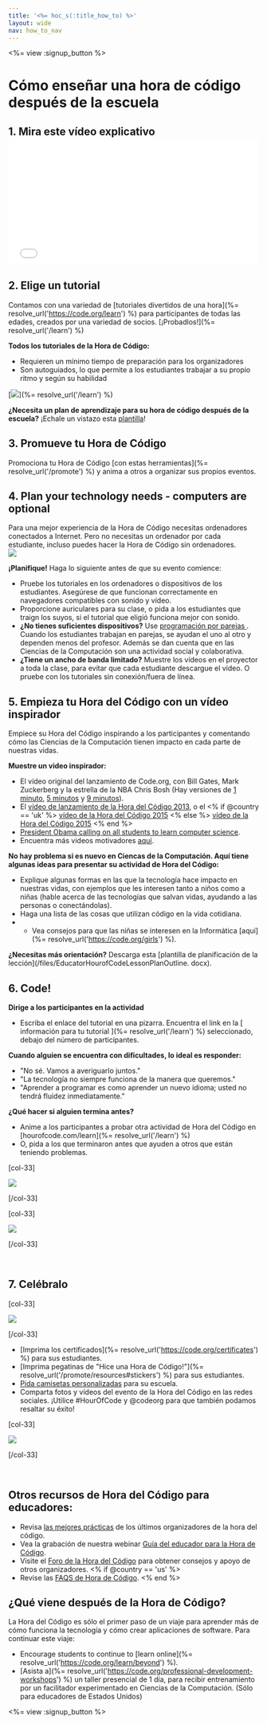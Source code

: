 ```yaml
---
title: '<%= hoc_s(:title_how_to) %>'
layout: wide
nav: how_to_nav
---
```

<%= view :signup_button %>

# Cómo enseñar una hora de código después de la escuela

## 1. Mira este vídeo explicativo <iframe width="500" height="255" src="//www.youtube.com/embed/SrnvvWDm73k" frameborder="0" allowfullscreen mark="crwd-mark"></iframe> 

## 2. Elige un tutorial

Contamos con una variedad de [tutoriales divertidos de una hora](%= resolve_url('https://code.org/learn') %) para participantes de todas las edades, creados por una variedad de socios. [¡Probadlos!](%= resolve_url('/learn') %)

**Todos los tutoriales de la Hora de Código:**

- Requieren un mínimo tiempo de preparación para los organizadores
- Son autoguiados, lo que permite a los estudiantes trabajar a su propio ritmo y según su habilidad

[![](/images/fit-700/tutorials.png)](%= resolve_url('/learn') %)

**¿Necesita un plan de aprendizaje para su hora de código después de la escuela?** ¡Echale un vistazo esta [plantilla](/files/AfterschoolEducatorLessonPlanOutline.docx)!

## 3. Promueve tu Hora de Código

Promociona tu Hora de Código [con estas herramientas](%= resolve_url('/promote') %) y anima a otros a organizar sus propios eventos.

## 4. Plan your technology needs - computers are optional

<div class="col-66" style="padding-right: 20px;">
  Para una mejor experiencia de la Hora de Código necesitas ordenadores conectados a Internet. Pero no necesitas un ordenador por cada estudiante, incluso puedes hacer la Hora de Código sin ordenadores.
</div>

<div class="col-33">
  <img src="/images/fit-400/group_ipad.jpg" />
</div>

<div style="clear: both;"></div>

**¡Planifique!** Haga lo siguiente antes de que su evento comience:

- Pruebe los tutoriales en los ordenadores o dispositivos de los estudiantes. Asegúrese de que funcionan correctamente en navegadores compatibles con sonido y vídeo.
- Proporcione auriculares para su clase, o pida a los estudiantes que traign los suyos, si el tutorial que eligió funciona mejor con sonido.
- **¿No tienes suficientes dispositivos?** Use [programación por parejas ](https://www.youtube.com/watch?v=vgkahOzFH2Q). Cuando los estudiantes trabajan en parejas, se ayudan el uno al otro y dependen menos del profesor. Además se dan cuenta que en las Ciencias de la Computación son una actividad social y colaborativa.
- **¿Tiene un ancho de banda limitado?** Muestre los vídeos en el proyector a toda la clase, para evitar que cada estudiante descargue el vídeo. O pruebe con los tutoriales sin conexión/fuera de línea.

## 5. Empieza tu Hora del Código con un vídeo inspirador

Empiece su Hora del Código inspirando a los participantes y comentando cómo las Ciencias de la Computación tienen impacto en cada parte de nuestras vidas.

**Muestre un video inspirador:**

- El vídeo original del lanzamiento de Code.org, con Bill Gates, Mark Zuckerberg y la estrella de la NBA Chris Bosh (Hay versiones de [1 minuto](https://www.youtube.com/watch?v=qYZF6oIZtfc), [5 minutos](https://www.youtube.com/watch?v=nKIu9yen5nc) y [9 minutos](https://www.youtube.com/watch?v=dU1xS07N-FA)).
- El [vídeo de lanzamiento de la Hora del Código 2013](https://www.youtube.com/watch?v=FC5FbmsH4fw), o el <% if @country == 'uk' %> [vídeo de la Hora del Código 2015](https://www.youtube.com/watch?v=7L97YMYqLHc) <% else %> [vídeo de la Hora del Código 2015](https://www.youtube.com/watch?v=7L97YMYqLHc) <% end %>
- [President Obama calling on all students to learn computer science](https://www.youtube.com/watch?v=6XvmhE1J9PY).
- Encuentra más videos motivadores [aquí](https://www.youtube.com/playlist?list=PLzdnOPI1iJNfpD8i4Sx7U0y2MccnrNZuP).

**No hay problema si es nuevo en Ciencas de la Computación. Aquí tiene algunas ideas para presentar su actividad de Hora del Código:**

- Explique algunas formas en las que la tecnología hace impacto en nuestras vidas, con ejemplos que les interesen tanto a niños como a niñas (hable acerca de las tecnologías que salvan vidas, ayudando a las personas o conectándolas).
- Haga una lista de las cosas que utilizan código en la vida cotidiana.
- - Vea consejos para que las niñas se interesen en la Informática [aquí](%= resolve_url('https://code.org/girls') %).

**¿Necesitas más orientación?** Descarga esta [plantilla de planificación de la lección](/files/EducatorHourofCodeLessonPlanOutline. docx).

## 6. Code!

**Dirige a los participantes en la actividad**

- Escriba el enlace del tutorial en una pizarra. Encuentra el link en la [ información para tu tutorial ](%= resolve_url('/learn') %) seleccionado, debajo del número de participantes.

**Cuando alguien se encuentra con dificultades, lo ideal es responder:**

- "No sé. Vamos a averiguarlo juntos."
- "La tecnología no siempre funciona de la manera que queremos."
- "Aprender a programar es como aprender un nuevo idioma; usted no tendrá fluidez inmediatamente."

**¿Qué hacer si alguien termina antes?**

- Anime a los participantes a probar otra actividad de Hora del Código en [hourofcode.com/learn](%= resolve_url('/learn') %)
- O, pida a los que terminaron antes que ayuden a otros que están teniendo problemas.

[col-33]

![](/images/fit-250/highschoolgirls.jpeg)

[/col-33]

[col-33]

![](/images/fit-300/group_ar.jpg)

[/col-33]

<p style="clear:both">&nbsp;</p>

## 7. Celébralo

[col-33]

![](/images/fit-300/boy-certificate.jpg)

[/col-33]

- [Imprima los certificados](%= resolve_url('https://code.org/certificates') %) para sus estudiantes.
- [Imprima pegatinas de "Hice una Hora de Código!"](%= resolve_url('/promote/resources#stickers') %) para sus estudiantes.
- [Pida camisetas personalizadas](http://blog.code.org/post/132608499493/hour-of-code-shirts-and-more) para su escuela.
- Comparta fotos y vídeos del evento de la Hora del Código en las redes sociales. ¡Utilice #HourOfCode y @codeorg para que también podamos resaltar su éxito!

[col-33]

![](/images/fit-260/highlight-certificates.jpg)

[/col-33]

<p style="clear:both">&nbsp;</p>

## Otros recursos de Hora del Código para educadores:

- Revisa [las mejores prácticas](http://www.slideshare.net/TeachCode/hour-of-code-best-practices-for-successful-educators-51273466) de los últimos organizadores de la hora del código. 
- Vea la grabación de nuestra webinar [Guía del educador para la Hora de Código](https://youtu.be/EJeMeSW2-Mw).
- Visite el [Foro de la Hora del Código](http://forum.code.org/c/plc/hour-of-code) para obtener consejos y apoyo de otros organizadores. <% if @country == 'us' %>
- Revise las [ FAQS de Hora de Código](https://support.code.org/hc/en-us/categories/200147083-Hour-of-Code). <% end %>

## ¿Qué viene después de la Hora de Código?

La Hora del Código es sólo el primer paso de un viaje para aprender más de cómo funciona la tecnología y cómo crear aplicaciones de software. Para continuar este viaje:

- Encourage students to continue to [learn online](%= resolve_url('https://code.org/learn/beyond') %).
- [Asista a](%= resolve_url('https://code.org/professional-development-workshops') %) un taller presencial de 1 día, para recibir entrenamiento por un facilitador experimentado en Ciencias de la Computación. (Sólo para educadores de Estados Unidos)

<%= view :signup_button %>